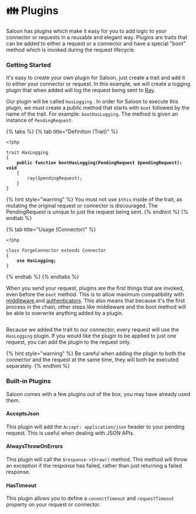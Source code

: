 # 👪 Plugins

Saloon has plugins which make it easy for you to add logic to your connector or requests in a reusable and elegant way. Plugins are traits that can be added to either a request or a connector and have a special "boot" method which is invoked during the request lifecycle.

### Getting Started

It's easy to create your own plugin for Saloon, just create a trait and add it to either your connector or request. In this example, we will create a logging plugin that when added will log the request being sent to [Ray](https://myray.app/).

Our plugin will be called `HasLogging` . In order for Saloon to execute this plugin, we must create a public method that starts with `boot` followed by the name of the trait. For example: `bootHasLogging`. The method is given an instance of `PendingRequest`.

{% tabs %}
{% tab title="Definition (Trait)" %}
<pre class="language-php"><code class="lang-php">&#x3C;?php

trait HasLogging
{
<strong>    public function bootHasLogging(PendingRequest $pendingRequest): void
</strong>    {
        ray($pendingRequest);
    }
}
</code></pre>

{% hint style="warning" %}
You must not use `$this` inside of the trait, as mutating the original request or connector is discouraged. The PendingRequest is unique to just the request being sent.
{% endhint %}
{% endtab %}

{% tab title="Usage (Connector)" %}
<pre class="language-php"><code class="lang-php">&#x3C;?php

class ForgeConnector extends Connector
{
<strong>    use HasLogging;
</strong>}
</code></pre>
{% endtab %}
{% endtabs %}

When you send your request, plugins are the first things that are invoked, even before the `boot` method. This is to allow maximum compatibility with [middleware ](middleware.md)and [authenticators](../the-basics/authentication.md). This also means that because it's the first process in the chain, other steps like middleware and the boot method will be able to overwrite anything added by a plugin.

<figure><img src="../.gitbook/assets/Saloon v2.png" alt=""><figcaption></figcaption></figure>

Because we added the trait to our connector, every request will use the `HasLogging` plugin. If you would like the plugin to be applied to just one request, you can add the plugin to the request only.&#x20;

{% hint style="warning" %}
Be careful when adding the plugin to both the connector and the request at the same time, they will both be executed separately.
{% endhint %}

### Built-in Plugins

Saloon comes with a few plugins out of the box, you may have already used them.&#x20;

#### AcceptsJson

This plugin will add the `Accept: application/json` header to your pending request. This is useful when dealing with JSON APIs.

#### AlwaysThrowOnErrors

This plugin will call the `$response->throw()` method. This method will throw an exception if the response has failed, rather than just returning a failed response.

#### HasTimeout

This plugin allows you to define a `connectTimeout` and `requestTimeout` property on your request or connector.
